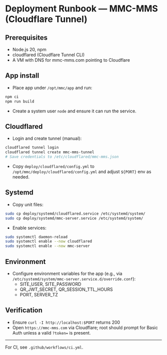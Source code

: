 # Deployment Runbook — MMC-MMS (Cloudflare Tunnel)

## Prerequisites
- Node.js 20, npm
- cloudflared (Cloudflare Tunnel CLI)
- A VM with DNS for mmc-mms.com pointing to Cloudflare

## App install
- Place app under `/opt/mmc/app` and run:

```bash
npm ci
npm run build
```

- Create a system user `node` and ensure it can run the service.

## Cloudflared
- Login and create tunnel (manual):
```bash
cloudflared tunnel login
cloudflared tunnel create mmc-mms-tunnel
# Save credentials to /etc/cloudflared/mmc-mms.json
```
- Copy `deploy/cloudflared/config.yml` to `/opt/mmc/deploy/cloudflared/config.yml` and adjust `${PORT}` env as needed.

## Systemd
- Copy unit files:
```bash
sudo cp deploy/systemd/cloudflared.service /etc/systemd/system/
sudo cp deploy/systemd/mmc-server.service /etc/systemd/system/
```
- Enable services:
```bash
sudo systemctl daemon-reload
sudo systemctl enable --now cloudflared
sudo systemctl enable --now mmc-server
```

## Environment
- Configure environment variables for the app (e.g., via `/etc/systemd/system/mmc-server.service.d/override.conf`):
  - SITE_USER, SITE_PASSWORD
  - QR_JWT_SECRET, QR_SESSION_TTL_HOURS
  - PORT, SERVER_TZ

## Verification
- Ensure `curl -I http://localhost:$PORT` returns 200
- Open `https://mmc-mms.com` via Cloudflare; root should prompt for Basic Auth unless a valid `?token=` is present.

---

For CI, see `.github/workflows/ci.yml`.
